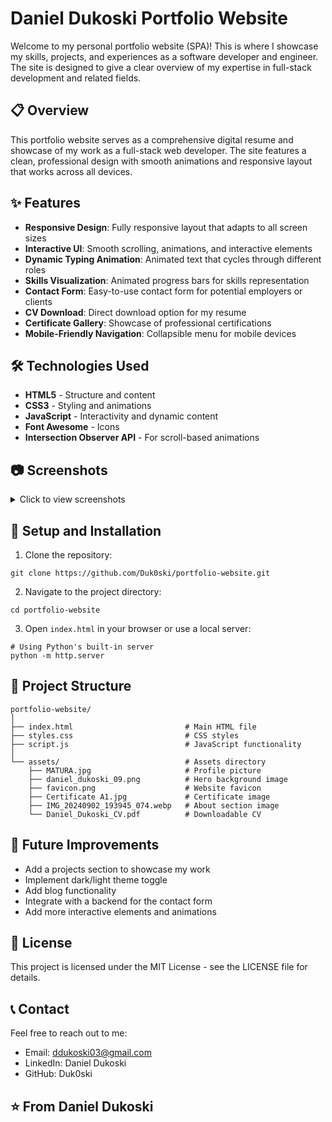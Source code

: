 # Daniel Dukoski Portfolio Website
Welcome to my personal portfolio website (SPA)! This is where I showcase my skills, projects, and experiences as a software developer and engineer. The site is designed to give a clear overview of my expertise in full-stack development and related fields.

## 📋 Overview

This portfolio website serves as a comprehensive digital resume and showcase of my work as a full-stack web developer. The site features a clean, professional design with smooth animations and responsive layout that works across all devices.

## ✨ Features

- **Responsive Design**: Fully responsive layout that adapts to all screen sizes
- **Interactive UI**: Smooth scrolling, animations, and interactive elements
- **Dynamic Typing Animation**: Animated text that cycles through different roles
- **Skills Visualization**: Animated progress bars for skills representation
- **Contact Form**: Easy-to-use contact form for potential employers or clients
- **CV Download**: Direct download option for my resume
- **Certificate Gallery**: Showcase of professional certifications
- **Mobile-Friendly Navigation**: Collapsible menu for mobile devices

## 🛠️ Technologies Used

- **HTML5** - Structure and content
- **CSS3** - Styling and animations
- **JavaScript** - Interactivity and dynamic content
- **Font Awesome** - Icons
- **Intersection Observer API** - For scroll-based animations

## 📷 Screenshots

<details>
<summary>Click to view screenshots</summary>

### Home Section
![Screenshot (30)](https://github.com/user-attachments/assets/846874b1-4e51-4dcf-90b8-61a64dcfff18)

### About Section
![Screenshot (38)](https://github.com/user-attachments/assets/a96c1569-4d4e-49d1-936a-ad88cf32ea3a)

### Skills Section
![Screenshot (37)](https://github.com/user-attachments/assets/c239bcaf-736f-4aea-bb6e-093eb9594643)

### Certificates Section
![Screenshot (34)](https://github.com/user-attachments/assets/374d35d5-29d2-4247-9619-94b4fb6bb466)

### Contact Section
![Screenshot (35)](https://github.com/user-attachments/assets/fbf4a783-1ee0-4901-abd8-e30fb6b39165)
</details>

## 🚀 Setup and Installation

1. Clone the repository:
```
git clone https://github.com/Duk0ski/portfolio-website.git
```
2. Navigate to the project directory:
```
cd portfolio-website
```

3. Open `index.html` in your browser or use a local server:
```
# Using Python's built-in server
python -m http.server
```

## 📁 Project Structure

```
portfolio-website/
│
├── index.html                         # Main HTML file
├── styles.css                         # CSS styles
├── script.js                          # JavaScript functionality
│
└── assets/                            # Assets directory
    ├── MATURA.jpg                     # Profile picture
    ├── daniel_dukoski_09.png          # Hero background image
    ├── favicon.png                    # Website favicon
    ├── Certificate A1.jpg             # Certificate image
    ├── IMG_20240902_193945_074.webp   # About section image
    └── Daniel_Dukoski_CV.pdf          # Downloadable CV
```

## 🔄 Future Improvements
- Add a projects section to showcase my work
- Implement dark/light theme toggle
- Add blog functionality
- Integrate with a backend for the contact form
- Add more interactive elements and animations

## 📝 License
This project is licensed under the MIT License - see the LICENSE file for details.

## 📞 Contact
Feel free to reach out to me:

- Email: ddukoski03@gmail.com
- LinkedIn: Daniel Dukoski
- GitHub: Duk0ski

## ⭐️ From Daniel Dukoski


```
